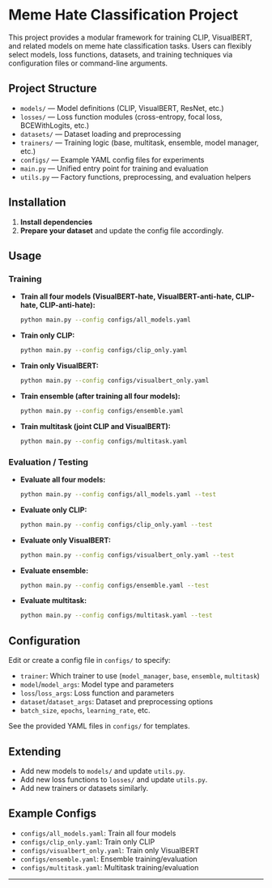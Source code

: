 # Meme Hate Classification Project

This project provides a modular framework for training CLIP, VisualBERT, and related models on meme hate classification tasks. Users can flexibly select models, loss functions, datasets, and training techniques via configuration files or command-line arguments.

## Project Structure

- `models/` — Model definitions (CLIP, VisualBERT, ResNet, etc.)
- `losses/` — Loss function modules (cross-entropy, focal loss, BCEWithLogits, etc.)
- `datasets/` — Dataset loading and preprocessing
- `trainers/` — Training logic (base, multitask, ensemble, model manager, etc.)
- `configs/` — Example YAML config files for experiments
- `main.py` — Unified entry point for training and evaluation
- `utils.py` — Factory functions, preprocessing, and evaluation helpers

## Installation

1. **Install dependencies**
2. **Prepare your dataset** and update the config file accordingly.

## Usage

### Training

- **Train all four models (VisualBERT-hate, VisualBERT-anti-hate, CLIP-hate, CLIP-anti-hate):**
  ```bash
  python main.py --config configs/all_models.yaml
  ```
- **Train only CLIP:**
  ```bash
  python main.py --config configs/clip_only.yaml
  ```
- **Train only VisualBERT:**
  ```bash
  python main.py --config configs/visualbert_only.yaml
  ```
- **Train ensemble (after training all four models):**
  ```bash
  python main.py --config configs/ensemble.yaml
  ```
- **Train multitask (joint CLIP and VisualBERT):**
  ```bash
  python main.py --config configs/multitask.yaml
  ```

### Evaluation / Testing

- **Evaluate all four models:**
  ```bash
  python main.py --config configs/all_models.yaml --test
  ```
- **Evaluate only CLIP:**
  ```bash
  python main.py --config configs/clip_only.yaml --test
  ```
- **Evaluate only VisualBERT:**
  ```bash
  python main.py --config configs/visualbert_only.yaml --test
  ```
- **Evaluate ensemble:**
  ```bash
  python main.py --config configs/ensemble.yaml --test
  ```
- **Evaluate multitask:**
  ```bash
  python main.py --config configs/multitask.yaml --test
  ```

## Configuration

Edit or create a config file in `configs/` to specify:
- `trainer`: Which trainer to use (`model_manager`, `base`, `ensemble`, `multitask`)
- `model`/`model_args`: Model type and parameters
- `loss`/`loss_args`: Loss function and parameters
- `dataset`/`dataset_args`: Dataset and preprocessing options
- `batch_size`, `epochs`, `learning_rate`, etc.

See the provided YAML files in `configs/` for templates.

## Extending
- Add new models to `models/` and update `utils.py`.
- Add new loss functions to `losses/` and update `utils.py`.
- Add new trainers or datasets similarly.

## Example Configs
- `configs/all_models.yaml`: Train all four models
- `configs/clip_only.yaml`: Train only CLIP
- `configs/visualbert_only.yaml`: Train only VisualBERT
- `configs/ensemble.yaml`: Ensemble training/evaluation
- `configs/multitask.yaml`: Multitask training/evaluation

---
